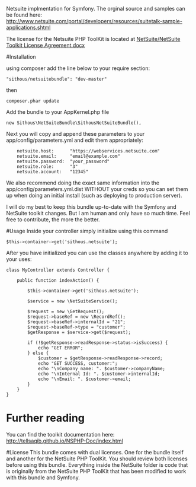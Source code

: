 Netsuite implmentation for Symfony. The orginal source and samples can be found here: http://www.netsuite.com/portal/developers/resources/suitetalk-sample-applications.shtml

The license for the Netsuite PHP ToolKit is located at [NetSuite/NetSuite Toolkit License Agreement.docx](https://github.com/Sithous/NetSuiteBundle/blob/master/NetSuite/NetSuite%20Toolkit%20License%20Agreement.docx "Title")

#Installation 

using composer add the line below to your require section:

	"sithous/netsuitebundle": "dev-master"
then

	composer.phar update

Add the bundle to your AppKernel.php file

	new Sithous\NetSuiteBundle\SithousNetSuiteBundle(),

Next you will copy and append these parameters to your app/config/parameters.yml and edit them appropriately:

	    netsuite.host:      "https://webservices.netsuite.com"
	    netsuite.email:     "email@example.com"
	    netsuite.password:  "your_password"
	    netsuite.role:      "3"
	    netsuite.account:   "12345"
	    
We also recommend doing the exact same information into the app/config/parameters.yml.dist WITHOUT your creds so you can set them up when doing an initial install (such as deploying to production server).

I will do my best to keep this bundle up-to-date with the Symfony and NetSuite toolkit changes. But I am human and only have so much time. Feel free to contribute, the more the better.

#Usage
Inside your controller simply initialize using this command

	$this->container->get('sithous.netsuite');

After you have initialized you can use the classes anywhere by adding it to your uses:

	class MyController extends Controller {

		public function indexAction() {

			$this->container->get('sithous.netsuite');

			$service = new \NetSuiteService();

			$request = new \GetRequest();
			$request->baseRef = new \RecordRef();
			$request->baseRef->internalId = "21";
			$request->baseRef->type = "customer";
			$getResponse = $service->get($request);

			if (!$getResponse->readResponse->status->isSuccess) {
			    echo "GET ERROR";
			} else {
			    $customer = $getResponse->readResponse->record;
			    echo "GET SUCCESS, customer:";
			    echo "\nCompany name: ". $customer->companyName;
			    echo "\nInternal Id: ". $customer->internalId;
			    echo "\nEmail: ". $customer->email;
			} 
		}
	}

# Further reading

You can find the toolkit documentation here: http://tellsaqib.github.io/NSPHP-Doc/index.html

#License
This bundle comes with dual licenses. One for the bundle itself and another for the NetSuite PHP ToolKit. You should review both licenses before using this bundle. Everything inside the NetSuite folder is code that is originally from the NetSuite PHP ToolKit that has been modified to work with this bundle and Symfony.
